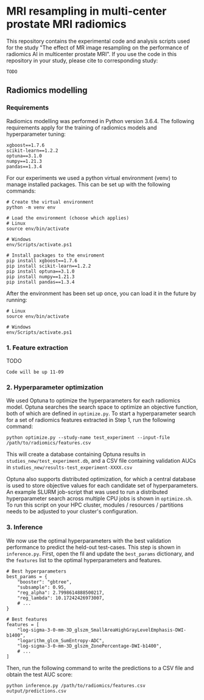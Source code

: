 # MRI resampling in multi-center prostate MRI radiomics
This repository contains the experimental code and analysis scripts used for the study "The effect of MR image resampling on the performance of radiomics AI in multicenter prostate MRI".
If you use the code in this repository in your study, please cite to corresponding study:
```
TODO
```

## Radiomics modelling
### Requirements
Radiomics modelling was performed in Python version 3.6.4.
The following requirements apply for the training of radiomics models and hyperparameter tuning:
```
xgboost==1.7.6
scikit-learn==1.2.2
optuna==3.1.0
numpy==1.21.3
pandas==1.3.4
```

For our experiments we used a python virtual environment (venv) to manage installed packages.
This can be set up with the following commands: 
```
# Create the virtual environment
python -m venv env

# Load the environment (choose which applies)
# Linux
source env/bin/activate

# Windows
env/Scripts/activate.ps1

# Install packages to the enviroment
pip install xgboost==1.7.6
pip install scikit-learn==1.2.2
pip install optuna==3.1.0
pip install numpy==1.21.3
pip install pandas==1.3.4
```

After the environment has been set up once, you can load it in the future by running:
```
# Linux
source env/bin/activate

# Windows
env/Scripts/activate.ps1
```

### 1. Feature extraction
TODO
```
Code will be up 11-09
```

### 2. Hyperparameter optimization
We used Optuna to optimize the hyperparameters for each radiomics model.
Optuna searches the search space to optimize an objective function, both of which are defined in `optimize.py`.
To start a hyperparameter search for a set of radiomics features extracted in Step 1, run the following command:
```
python optimize.py --study-name test_experiment --input-file /path/to/radiomics/features.csv 
```
This will create a database containing Optuna results in `studies_new/test_experiment.db`, and a CSV file containing validation AUCs in `studies_new/results-test_experiment-XXXX.csv`

Optuna also supports distributed optimization, for which a central database is used to store objective values for each candidate set of hyperparameters.
An example SLURM job-script that was used to run a distributed hyperparameter search across multiple CPU jobs is shown in `optimize.sh`.
To run this script on your HPC cluster, modules / resources / partitions needs to be adjusted to your cluster's configuration. 

### 3. Inference
We now use the optimal hyperparameters with the best validation performance to predict the held-out test-cases.
This step is shown in `inference.py`.
First, open the fil and update the `best_params` dictionary, and the `features` list to the optimal hyperparameters and features.
```
# Best hyperparameters
best_params = {
    "booster": "gbtree",
    "subsample": 0.95,
    "reg_alpha": 2.7998614888500217,
    "reg_lambda": 10.17242426973007,
    # ...
}

# Best features
features = [
    "log-sigma-3-0-mm-3D_glszm_SmallAreaHighGrayLevelEmphasis-DWI-b1400",
    "logarithm_glcm_SumEntropy-ADC",
    "log-sigma-3-0-mm-3D_glszm_ZonePercentage-DWI-b1400",
    # ...
]
```

Then, run the following command to write the predictions to a CSV file and obtain the test AUC score:
```
python inference.py /path/to/radiomics/features.csv output/predictions.csv
```
